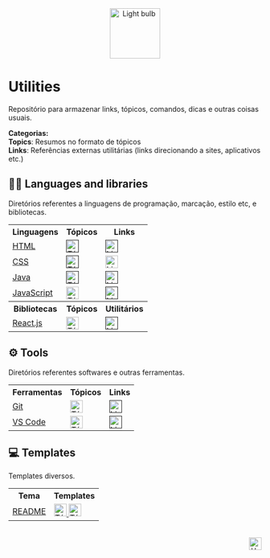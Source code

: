 <div align="center">
  <img alt="Light bulb" height="100" src="https://raw.githubusercontent.com/FortAwesome/Font-Awesome/6.x/svgs/solid/screwdriver-wrench.svg">
</div>



# Utilities
Repositório para armazenar links, tópicos, comandos, dicas e outras coisas usuais.

**Categorias:**<br>
**Topics**: Resumos no formato de tópicos <br>
**Links**: Referências externas utilitárias (links direcionando a sites, aplicativos etc.)

## 👩‍💻 Languages and libraries
Diretórios referentes a linguagens de programação, marcação, estilo etc, e bibliotecas.

<table>
    <!-- LINHA 0 -->
    <tr>
        <th>Linguagens</th>
        <th>Tópicos</th>
        <th>Links</th>
    </tr>
    <!-- LINHA 1 -->
    <tr>
        <td>
           <a href="">
            HTML
           </a>
        </td>
        <td>
           <a href="">
             <img alt="Tópicos" height="25" src="https://img.shields.io/badge/📑%20Basic-5058A1?style=for-the-badge&logo=none">
           </a>
        </td>
        <td>
          <a href="">
            <img alt="Links" height="25" src="https://img.shields.io/badge/🔗%20Links-30A3DC?style=for-the-badge&logo=none">
          </a>
        </td>    
     </tr>
    <!-- LINHA 2 -->
    <tr>
        <td>
           <a href="https://github.com/elidianaandrade/utilities/tree/main/languages-and-libraries/css">
            CSS
           </a>
        </td>
        <td>
           <a href="">
             <img alt="Tópicos" height="25" src="https://img.shields.io/badge/📑%20Basic-5058A1?style=for-the-badge&logo=none">
           </a>
        </td>
        <td>
          <a href="https://github.com/elidianaandrade/utilities/blob/main/languages-and-libraries/css/css-links.md">
            <img alt="Links" height="25" src="https://img.shields.io/badge/🔗%20Links-30A3DC?style=for-the-badge&logo=none">
          </a>
        </td>    
      </tr>
    <!-- LINHA 3 -->
    <tr>
        <td>
           <a href="">
            Java
           </a>
        </td>
        <td>
           <a href="">
             <img alt="Tópicos" height="25" src="https://img.shields.io/badge/📑%20Basic-5058A1?style=for-the-badge&logo=none">
           </a>
        </td>
        <td>
          <a href="">
            <img alt="Links" height="25" src="https://img.shields.io/badge/🔗%20Links-30A3DC?style=for-the-badge&logo=none">
          </a>
        </td>    
      </tr>
    <!-- LINHA 4 -->
    <tr>
        <td>
           <a href="https://github.com/elidianaandrade/utilities/tree/main/languages-and-libraries/javascript">
            JavaScript
           </a>
        </td>
        <td>
           <a href="https://github.com/elidianaandrade/utilities/tree/main/languages-and-libraries/javascript/topics/basic-javascript">
             <img alt="Tópicos" height="25" src="https://img.shields.io/badge/📑%20Basic-5058A1?style=for-the-badge&logo=none">
           </a>
        </td>
        <td>
          <a href="">
            <img alt="Links" height="25" src="https://img.shields.io/badge/🔗%20Links-30A3DC?style=for-the-badge&logo=none">
          </a>
        </td>    
      </tr>
    <!-- LINHA 0 -->
    <tr>
        <th>Bibliotecas</th>
        <th>Tópicos</th>
        <th>Utilitários</th>
    </tr>
    <!-- LINHA 1 -->
    <tr>
        <td>
           <a href="https://github.com/elidianaandrade/utilities/tree/main/languages-and-libraries/reactjs">
            React.js
           </a>
        </td>
        <td>
           <a href="https://github.com/elidianaandrade/utilities/tree/main/languages-and-libraries/reactjs/topics">
             <img alt="Tópicos" height="25" src="https://img.shields.io/badge/📑%20Basic-5058A1?style=for-the-badge&logo=none">
           </a>
        </td>
        <td>
          <a href="">
            <img alt="Links" height="25" src="https://img.shields.io/badge/🔗%20Links-30A3DC?style=for-the-badge&logo=none">
          </a>
        </td>    
     </tr>
</table>

## ⚙ Tools
Diretórios referentes softwares e outras ferramentas.

<table>
    <!-- LINHA 0 -->
    <tr>
        <th>Ferramentas</th>
        <th>Tópicos</th>
        <th>Links</th>
    </tr>
    <!-- LINHA 1 -->
    <tr>
        <td>
           <a href="https://github.com/elidianaandrade/utilities/tree/main/tools/git">
            Git
           </a>
        </td>
        <td>
           <a href="https://github.com/elidianaandrade/utilities/blob/main/tools/git/git.md">
             <img alt="Tópicos" height="25" src="https://img.shields.io/badge/💻%20Command%20list-5058A1?style=for-the-badge&logo=none">
           </a>
        </td>
        <td>
          <a href="">
            <img alt="Links" height="25" src="https://img.shields.io/badge/🔗%20Links-30A3DC?style=for-the-badge&logo=none">
          </a>
        </td>    
     </tr>
    <!-- LINHA 2 -->
    <tr>
        <td>
           <a href="https://github.com/elidianaandrade/utilities/tree/main/tools/vscode">
            VS Code
           </a>
        </td>
        <td>
           <a href="https://github.com/elidianaandrade/utilities/blob/main/tools/vscode/vscode.md">
             <img alt="Tópicos" height="25" src="https://img.shields.io/badge/💻%20Command%20list-5058A1?style=for-the-badge&logo=none">
           </a>
        </td>
        <td>
          <a href="">
            <img alt="Links" height="25" src="https://img.shields.io/badge/🔗%20Links-30A3DC?style=for-the-badge&logo=none">
          </a>
        </td>    
      </tr>
  </table>

## 💻 Templates
Templates diversos.

<table>
    <!-- LINHA 0 -->
    <tr>
        <th>Tema</th>
        <th>Templates</th>
    </tr>
    <!-- LINHA 1 -->
    <tr>
        <td>
           <a href="https://github.com/elidianaandrade/utilities/tree/main/templates/README">
            README
           </a>
        </td>
        <td>
           <a href="https://github.com/elidianaandrade/utilities/tree/main/templates/README">
             <img alt="Tópicos" height="25" src="https://img.shields.io/badge/👩%20Profile-5058A1?style=for-the-badge&logo=none">
           </a>
           <a href="https://github.com/elidianaandrade/utilities/tree/main/templates/README">
             <img alt="Tópicos" height="25" src="https://img.shields.io/badge/📂%20Projects-5058A1?style=for-the-badge&logo=none">
           </a>
        </td>   
     </tr>
  </table>


<br>

<div align="right">
  <a href="#top">
    <img alt="Up" height="25" src="https://raw.githubusercontent.com/FortAwesome/Font-Awesome/6.x/svgs/solid/angle-up.svg">
  </a>
</div>
